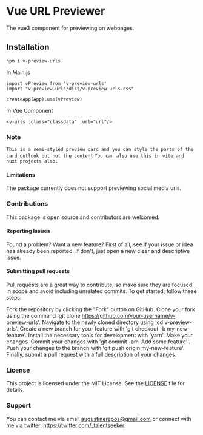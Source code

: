 # Vue URL Previewer

The vue3 component for previewing on webpages.

## Installation

```
npm i v-preview-urls
```

In Main.js

```
import vPreview from 'v-preview-urls'
import "v-preview-urls/dist/v-preview-urls.css"

createApp(App).use(vPreview)
```

In Vue Component

```
<v-urls :class="classdata" :url="url"/>
```

### Note

`This is a semi-styled preview card and you can style the parts of the card outlook but not the content`
`You can also use this in vite and nuxt projects also.`

#### Limitations

The package currently does not support previewing social media urls.

### Contributions

This package is open source and contributors are welcomed.

#### Reporting Issues

Found a problem? Want a new feature? First of all, see if your issue or idea has already been reported. If don't, just open a new clear and descriptive issue.

#### Submitting pull requests

Pull requests are a great way to contribute, so make sure they are focused in scope and avoid including unrelated commits. To get started, follow these steps:

Fork the repository by clicking the "Fork" button on GitHub.
Clone your fork using the command 'git clone https://github.com/your-username/v-preview-urls'.
Navigate to the newly cloned directory using 'cd v-preview-urls'.
Create a new branch for your feature with 'git checkout -b my-new-feature'.
Install the necessary tools for development with 'yarn'.
Make your changes.
Commit your changes with 'git commit -am 'Add some feature''.
Push your changes to the branch with 'git push origin my-new-feature'.
Finally, submit a pull request with a full description of your changes.

### License

This project is licensed under the MIT License. See the [LICENSE](https://github.com/annonymousauthority/v-preview-urls/blob/master/license.md) file for details.

### Support

You can contact me via email augustinerepos@gmail.com or connect with me via twitter: https://twitter.com/_talentseeker.
